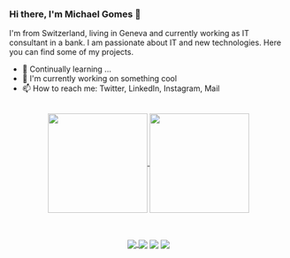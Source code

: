 ### Hi there, I'm Michael Gomes 👋
I'm from Switzerland, living in Geneva and currently working as IT consultant in a bank. I am passionate about IT and new technologies. Here you can find some of my projects. 

- 🌱 Continually learning ...
- 🔭 I'm currently working on something cool
- 📫 How to reach me: Twitter, LinkedIn, Instagram, Mail

<div style="display: inline_block" align="center"><br>
<a href="https://github.com/MichaelGomes98/github-readme-stats">
  <img align="center" height="180em" src="https://github-readme-stats.vercel.app/api?username=MichaelGomes98&show_icons=true&theme=dark" />
</a>
<a href="https://github.com/MichaelGomes98/convoychat">
  <img align="center" height="180em" src="https://github-readme-stats.vercel.app/api/top-langs/?username=anuraghazra&layout=compact&theme=dark"/>
</a>
 </div>
 
 ##
 
<div style="display: inline_block" align="center"><br>
<a href="https://www.instagram.com/_michaelgomes98/"> <img align="center" src="https://img.shields.io/badge/Instagram-E4405F?style=for-the-badge&logo=instagram&logoColor=white"> </a>
<a href="https://www.linkedin.com/in/michael-gomes-2a0429124/"> <img align="center" src="https://img.shields.io/badge/LinkedIn-0077B5?style=for-the-badge&logo=linkedin&logoColor=white"></a>
<a href="https://twitter.com/MichaelGomss"> <img align="center" src="https://img.shields.io/badge/Twitter-1DA1F2?style=for-the-badge&logo=twitter&logoColor=white"></a>
<a href="mailto:gomes.98@outlook.com"> <img align="center" src="https://img.shields.io/badge/Microsoft_Outlook-0078D4?style=for-the-badge&logo=microsoft-outlook&logoColor=white"></a>
</div>
